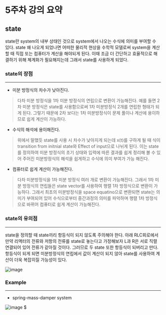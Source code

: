 # 5주차 강의 요약
state 
----
state란 system의 내부 상태인 것으로 system에서 나오는 수식에 의미를 부여할 수 있다. state 왜 나오게 되었나면 어떠한 물리적 현상을 수학적 모델로써 system을 계산할 때 직접 또는 컴퓨터가 계산을 해야되게 된다. 이때 조금 더 간단하고 효율적으로 해결하기 위해 쳬계화가 필요해지는데 그래서 state를 사용하게 되었다. 
### state의 장점
----
* 미분 방정식의 차수가 낮아진다.
> 다차 미분 방정식을 1차 미분 방정식의 연립으로 변환이 가능해진다. 예를 들면 2차 미분 방정식은 state를 사용함으로써 1차 미분방정식 2개를 연립한 형태가 되게 된다. 그렇기 때문에 2차 보다는 1차 미분방정식이 문제 풀이나 계산에 용이하므로 쉽게 계산이 가능하다.
* 수식의 해석에 용이해진다.
> 위에서 말했듯 state를 사용 시 차수가 낮아지게 되는데 x(t)를 구하게 될 때 식이 transition from initnial state와 Effect of input으로 나뉘게 된다. 이는 state를 정의하여 미분 방정식의 초기 상태와 입력에 따른 결과를 쉽게 정리해 볼 수 있어 주어진 미분방정식의 해석을 쉽게하고 수식에 의미 부여가 가능 해진다.
* 컴퓨터로 쉽게 계산이 가능해진다.
> 다차 미분방정식을 1차 미분 방정식 여러 개로 변환이 가능해진다. 그래서 1차 미분 방정식의 연립들은 state vector를 사용하여 행렬 1차 방정식으로 변환이 가능하다. 그래서 최초의 미분방정식을 space equatino으로 변환되면 state는 의미가 부여되어 있어 수식으로부터 중간과정의 의미를 파악하며 행렬 1차 방정식으로 바뀌어 컴퓨터로 쉽게 계산이 가능해진다.
### state의 유의점  
---  
state을 정의할 때 state끼리 항등식이 되지 않도록 주의해야 한다. 아래 RLC회로에서 만약 리액터의 전류와 저항의 전류를 state로 놓는다고 가정해보자 L과 R은 서로 직렬 연결되어 있어 전류가 같아질 것이다. 그러므로 두 state 또한 항등식이 되버리고 만다. 항등식이 되게 되면 미분방정식의 연립에서 값이 계산이 되지 않아 state를 사용하여 계산이 더욱 복잡히질 가능성이 있다.   

![image](https://github.com/ji-pooh/5-/assets/144295694/9fb7d265-14dc-4e71-b90c-9b890c4847d6)

### Example  
---  
* spring-mass-damper system

![image](https://github.com/ji-pooh/5-/assets/144295694/0ac96b33-8d30-42f4-8a1d-2d3ff8b11977)
$
